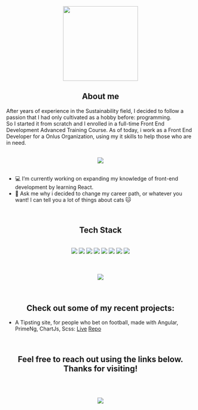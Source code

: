 <div align="center">
<img src="https://media3.giphy.com/media/ule4vhcY1xEKQ/giphy.gif?cid=ecf05e47mlzvbz7e8i8pv0omypa9bgb4vos3h1pc7lo9nv30&ep=v1_gifs_related&rid=giphy.gif&ct=g" width="200" height="200"  />
</div>

<h2 align="center">About me</h2>

After years of experience in the Sustainability field, I decided to follow a passion that I had only cultivated as a hobby before: programming. <br>So I started it from scratch and I enrolled in a full-time Front End Development Advanced Training Course. As of today, i work as a Front End Developer for a Onlus Organization, using my it skills to help those who are in need.

<br>
<div align="center">
  <img src="https://github-readme-stats.vercel.app/api?username=AlessandroGiorgino&show_icons=true&theme=radical">
</div>
<br>

- 💻 I’m currently working on expanding my knowledge of front-end development by learning React.
- 💬 Ask me why i decided to change my career path, or whatever you want! I can tell you a lot of things about cats 🐱


<br>
<h2 align="center">Tech Stack</h2>

<br>
<div align="center">
  <img src="https://img.shields.io/badge/Angular-DD0031?style=for-the-badge&logo=angular&logoColor=white">  <img src="https://img.shields.io/badge/-ReactJs-61DAFB?logo=react&logoColor=white&style=for-the-badge"> <img src="https://img.shields.io/badge/JavaScript-F7DF1E?style=for-the-badge&logo=javascript&logoColor=black">  <img src="https://img.shields.io/badge/TypeScript-007ACC?style=for-the-badge&logo=typescript&logoColor=white"> <img src="https://img.shields.io/badge/html5%20-%23E34F26.svg?&style=for-the-badge&logo=html5&logoColor=white">   <img src="https://img.shields.io/badge/css3%20-%231572B6.svg?&style=for-the-badge&logo=css3&logoColor=white">   <img src="https://img.shields.io/badge/git%20-%23F05033.svg?&style=for-the-badge&logo=git&logoColor=white"/>   <img src="http://img.shields.io/badge/-VS%20Code-000000?style=for-the-badge&logo=Visual-studio-code&logoColor=blue">
</div>

<br>
<br>
<br>
<div  align="center">
  <img src="https://github-readme-stats.vercel.app/api/top-langs/?username=AlessandroGiorgino&theme=radical&hide_progress=true">
</div>
<br>

  
<br>
<h2 align="center">Check out some of my recent projects:</h2>

- A Tipsting site, for people who bet on football, made with Angular, PrimeNg, ChartJs, Scss: [Live](https://youtip-b83d1.web.app/) [Repo](https://github.com/AlessandroGiorgino/YouTip)



<br>
<h2 align="center">Feel free to reach out using the links below. Thanks for visiting!</h2>
<br>
<br>
<p align="center">
  <a href="https://www.linkedin.com/in/alessandrogiorgino-it/"><img src="https://img.shields.io/badge/linkedin-%230077B5.svg?&style=for-the-badge&logo=linkedin&logoColor=white"/></a>
  
</p>

